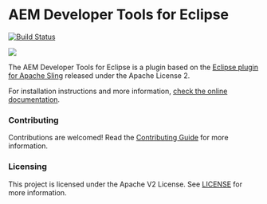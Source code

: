 # AEM Developer Tools for Eclipse 

[![Build Status](https://travis-ci.org/Adobe-Marketing-Cloud/aem-eclipse-developer-tools.svg?branch=master)](https://travis-ci.org/Adobe-Marketing-Cloud/aem-eclipse-developer-tools)

![](https://raw.githubusercontent.com/wiki/adobe-marketing-cloud/aem-eclipse-developer-tools/screenshots/eclipse.png)

The AEM Developer Tools for Eclipse is a plugin based on the [Eclipse plugin for Apache Sling](https://sling.apache.org/documentation/development/ide-tooling.html) released under the Apache License 2.

For installation instructions and more information, [check the online documentation](http://docs.adobe.com/docs/en/dev-tools/aem-eclipse.html).

### Contributing

Contributions are welcomed! Read the [Contributing Guide](./.github/CONTRIBUTING.md) for more information.

### Licensing

This project is licensed under the Apache V2 License. See [LICENSE](LICENSE) for more information.